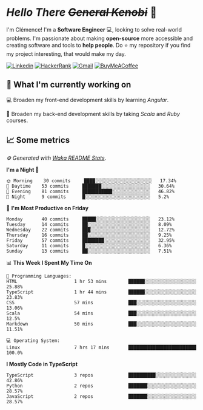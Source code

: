 <!---
chomelc/chomelc is a ✨ special ✨ repository because its `README.md` (this file) appears on your GitHub profile.
You can click the Preview link to take a look at your changes.
--->

# *Hello There ~~General Kenobi~~* :vulcan_salute:

I'm Clémence! I'm a **Software Engineer** :computer:, looking to solve real-world problems. I'm passionate about making **open-source** more accessible and creating software and tools to **help people**. Do :star: my repository if you find my project interesting, that would make my day.

<!-- Badges -->
[![Linkedin](https://img.shields.io/badge/-ClémenceChomel-blue?style=flat&logo=Linkedin&logoColor=white)](https://www.linkedin.com/in/clemencechomel/)
[![HackerRank](https://img.shields.io/badge/-clemence_chomel-islamicgreen?style=flat&logo=HackerRank&logoColor=black)](https://www.hackerrank.com/clemence_chomel?hr_r=1)
[![Gmail](https://img.shields.io/badge/-clemence.chomel-c14438?style=flat&logo=Gmail&logoColor=white)](mailto:clemence.chomel@gmail.com)
[![BuyMeACoffee](https://img.shields.io/badge/-chomelcl-yellow?style=flat&logo=buymeacoffee&logoColor=black)](https://www.buymeacoffee.com/chomelcl)

## :open_file_folder: What I'm currently working on

:computer: Broaden my front-end development skills by learning *Angular*.

:open_book: Broaden my back-end development skills by taking *Scala* and *Ruby* courses.

## :chart_with_upwards_trend: Some metrics

*:gear: Generated with [Waka README Stats](https://github.com/anmol098/waka-readme-stats)*.

<!--START_SECTION:waka-->
**I'm a Night 🦉** 

```text
🌞 Morning    30 commits     ████░░░░░░░░░░░░░░░░░░░░░   17.34% 
🌆 Daytime    53 commits     ███████░░░░░░░░░░░░░░░░░░   30.64% 
🌃 Evening    81 commits     ███████████░░░░░░░░░░░░░░   46.82% 
🌙 Night      9 commits      █░░░░░░░░░░░░░░░░░░░░░░░░   5.2%

```
📅 **I'm Most Productive on Friday** 

```text
Monday       40 commits     █████░░░░░░░░░░░░░░░░░░░░   23.12% 
Tuesday      14 commits     ██░░░░░░░░░░░░░░░░░░░░░░░   8.09% 
Wednesday    22 commits     ███░░░░░░░░░░░░░░░░░░░░░░   12.72% 
Thursday     16 commits     ██░░░░░░░░░░░░░░░░░░░░░░░   9.25% 
Friday       57 commits     ████████░░░░░░░░░░░░░░░░░   32.95% 
Saturday     11 commits     █░░░░░░░░░░░░░░░░░░░░░░░░   6.36% 
Sunday       13 commits     ██░░░░░░░░░░░░░░░░░░░░░░░   7.51%

```


📊 **This Week I Spent My Time On** 

```text
💬 Programming Languages: 
HTML                     1 hr 53 mins        ██████░░░░░░░░░░░░░░░░░░░   25.88% 
TypeScript               1 hr 44 mins        ██████░░░░░░░░░░░░░░░░░░░   23.83% 
CSS                      57 mins             ███░░░░░░░░░░░░░░░░░░░░░░   13.06% 
Scala                    54 mins             ███░░░░░░░░░░░░░░░░░░░░░░   12.5% 
Markdown                 50 mins             ███░░░░░░░░░░░░░░░░░░░░░░   11.51%

💻 Operating System: 
Linux                    7 hrs 17 mins       █████████████████████████   100.0%

```

**I Mostly Code in TypeScript** 

```text
TypeScript               3 repos             ██████████░░░░░░░░░░░░░░░   42.86% 
Python                   2 repos             ███████░░░░░░░░░░░░░░░░░░   28.57% 
JavaScript               2 repos             ███████░░░░░░░░░░░░░░░░░░   28.57%

```



<!--END_SECTION:waka-->